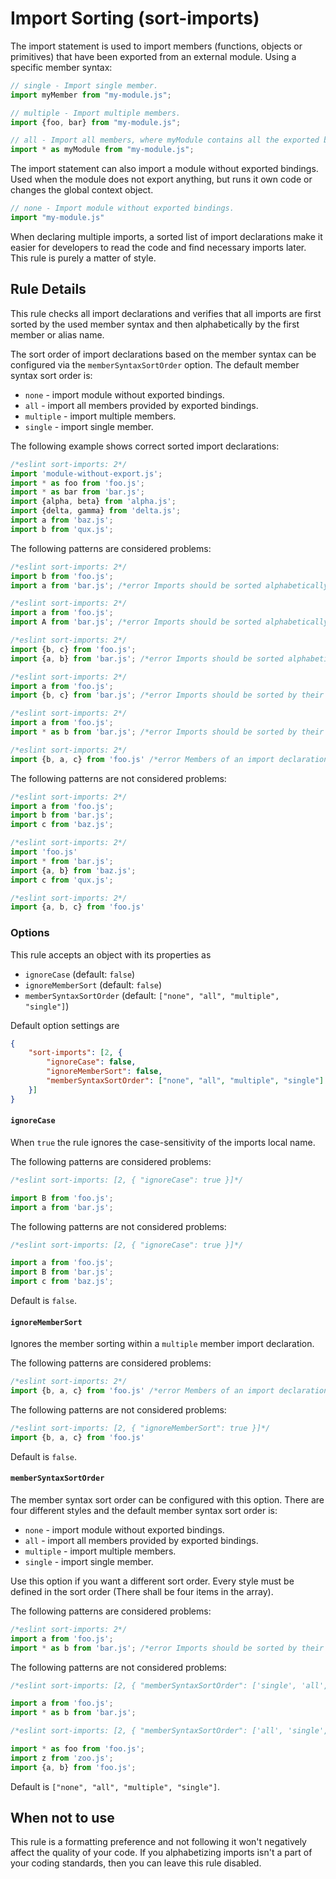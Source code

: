 # Import Sorting (sort-imports)

The import statement is used to import members (functions, objects or primitives) that have been exported from an external module. Using a specific member syntax:

```js
// single - Import single member.
import myMember from "my-module.js";

// multiple - Import multiple members.
import {foo, bar} from "my-module.js";

// all - Import all members, where myModule contains all the exported bindings.
import * as myModule from "my-module.js";
```

The import statement can also import a module without exported bindings. Used when the module does not export anything, but runs it own code or changes the global context object.

```js
// none - Import module without exported bindings.
import "my-module.js"
```

When declaring multiple imports, a sorted list of import declarations make it easier for developers to read the code and find necessary imports later. This rule is purely a matter of style.


## Rule Details

This rule checks all import declarations and verifies that all imports are first sorted by the used member syntax and then alphabetically by the first member or alias name.

The sort order of import declarations based on the member syntax can be configured via the `memberSyntaxSortOrder` option.
The default member syntax sort order is:

- `none` - import module without exported bindings.
- `all` - import all members provided by exported bindings.
- `multiple` - import multiple members.
- `single` - import single member.

The following example shows correct sorted import declarations:

```js
/*eslint sort-imports: 2*/
import 'module-without-export.js';
import * as foo from 'foo.js';
import * as bar from 'bar.js';
import {alpha, beta} from 'alpha.js';
import {delta, gamma} from 'delta.js';
import a from 'baz.js';
import b from 'qux.js';
```

The following patterns are considered problems:

```js
/*eslint sort-imports: 2*/
import b from 'foo.js';
import a from 'bar.js'; /*error Imports should be sorted alphabetically.*/

/*eslint sort-imports: 2*/
import a from 'foo.js';
import A from 'bar.js'; /*error Imports should be sorted alphabetically.*/

/*eslint sort-imports: 2*/
import {b, c} from 'foo.js';
import {a, b} from 'bar.js'; /*error Imports should be sorted alphabetically.*/

/*eslint sort-imports: 2*/
import a from 'foo.js';
import {b, c} from 'bar.js'; /*error Imports should be sorted by their member syntax. Use 'multiple' before 'single' member syntax.*/

/*eslint sort-imports: 2*/
import a from 'foo.js';
import * as b from 'bar.js'; /*error Imports should be sorted by their member syntax. Use 'all' before 'single' member syntax. */

/*eslint sort-imports: 2*/
import {b, a, c} from 'foo.js' /*error Members of an import declaration should be sorted alphabetically.*/
```

The following patterns are not considered problems:

```js
/*eslint sort-imports: 2*/
import a from 'foo.js';
import b from 'bar.js';
import c from 'baz.js';

/*eslint sort-imports: 2*/
import 'foo.js'
import * from 'bar.js';
import {a, b} from 'baz.js';
import c from 'qux.js';

/*eslint sort-imports: 2*/
import {a, b, c} from 'foo.js'
```


### Options

This rule accepts an object with its properties as

- `ignoreCase` (default: `false`)
- `ignoreMemberSort` (default: `false`)
- `memberSyntaxSortOrder` (default: `["none", "all", "multiple", "single"]`)

Default option settings are

```json
{
    "sort-imports": [2, {
        "ignoreCase": false,
        "ignoreMemberSort": false,
        "memberSyntaxSortOrder": ["none", "all", "multiple", "single"]
    }]
}
```

#### `ignoreCase`

When `true` the rule ignores the case-sensitivity of the imports local name.

The following patterns are considered problems:

```js
/*eslint sort-imports: [2, { "ignoreCase": true }]*/

import B from 'foo.js';
import a from 'bar.js';
```

The following patterns are not considered problems:

```js
/*eslint sort-imports: [2, { "ignoreCase": true }]*/

import a from 'foo.js';
import B from 'bar.js';
import c from 'baz.js';
```

Default is `false`.

#### `ignoreMemberSort`

Ignores the member sorting within a `multiple` member import declaration.

The following patterns are considered problems:

```js
/*eslint sort-imports: 2*/
import {b, a, c} from 'foo.js' /*error Members of an import declaration should be sorted alphabetically.*/
```

The following patterns are not considered problems:

```js
/*eslint sort-imports: [2, { "ignoreMemberSort": true }]*/
import {b, a, c} from 'foo.js'
```

Default is `false`.

#### `memberSyntaxSortOrder`

The member syntax sort order can be configured with this option. There are four different styles and the default member syntax sort order is:

- `none` - import module without exported bindings.
- `all` - import all members provided by exported bindings.
- `multiple` - import multiple members.
- `single` - import single member.

Use this option if you want a different sort order. Every style must be defined in the sort order (There shall be four items in the array).

The following patterns are considered problems:

```js
/*eslint sort-imports: 2*/
import a from 'foo.js';
import * as b from 'bar.js'; /*error Imports should be sorted by their member syntax. Use 'all' before 'single' member syntax. */
```

The following patterns are not considered problems:

```js
/*eslint sort-imports: [2, { "memberSyntaxSortOrder": ['single', 'all', 'multiple', 'none'] }]*/

import a from 'foo.js';
import * as b from 'bar.js';

/*eslint sort-imports: [2, { "memberSyntaxSortOrder": ['all', 'single', 'multiple', 'none'] }]*/

import * as foo from 'foo.js';
import z from 'zoo.js';
import {a, b} from 'foo.js';

```

Default is `["none", "all", "multiple", "single"]`.

## When not to use

This rule is a formatting preference and not following it won't negatively affect the quality of your code. If you alphabetizing imports isn't a part of your coding standards, then you can leave this rule disabled.

